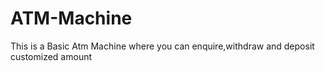 # ATM-Machine
This is a Basic Atm Machine where you can enquire,withdraw and deposit customized amount 

